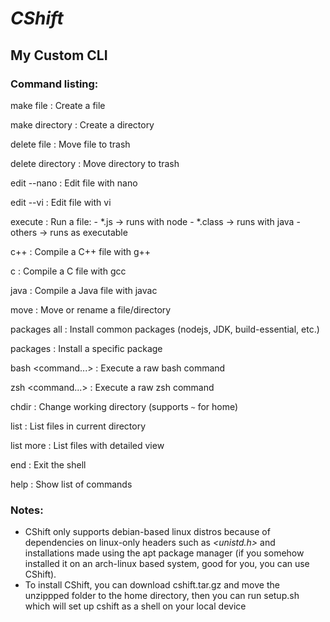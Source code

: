 # *CShift*
## **My Custom CLI**  

### **Command listing**:  
make file <filename>
:   Create a file

make directory <dirname>
:   Create a directory

delete file <filename>
:   Move file to trash

delete directory <dirname>
:   Move directory to trash

edit --nano <filename>
:   Edit file with nano

edit --vi <filename>
:   Edit file with vi

execute <filename>
:   Run a file:
    - *.js → runs with node
    - *.class → runs with java
    - others → runs as executable

c++ <filename>
:   Compile a C++ file with g++

c <filename>
:   Compile a C file with gcc

java <filename>
:   Compile a Java file with javac

move <source> <destination>
:   Move or rename a file/directory

packages all
:   Install common packages (nodejs, JDK, build-essential, etc.)

packages <package>
:   Install a specific package

bash <command...>
:   Execute a raw bash command

zsh <command...>
:   Execute a raw zsh command

chdir <path>
:   Change working directory (supports `~` for home)

list
:   List files in current directory

list more
:   List files with detailed view

end
:   Exit the shell
    
help
:  Show list of commands



### **Notes**:  
- CShift only supports debian-based linux distros because of dependencies on linux-only headers such as *<unistd.h>* and installations made using the apt package manager (if you somehow installed it on an arch-linux based system, good for you, you can use CShift).  
- To install CShift, you can download cshift.tar.gz and move the unzippped folder to the home directory, then you can run setup.sh which will set up cshift as a shell on your local device
